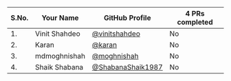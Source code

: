 | S.No. | Your Name  | GitHub Profile  | 4 PRs completed |
|---|---|---|---|
| 1.  | Vinit Shahdeo  | [@vinitshahdeo](https://github.com/vinitshahdeo/)  | No |
| 2.  | Karan  | [@karan](https://github.com/karan/)  | No |
| 3.  | mdmoghnishah  | [@moghnishah](https://github.com/mdmoghnishah)  | No |
| 4.  |Shaik Shabana  | [@ShabanaShaik1987](https://github.com/ShabanaShaik1987/)  | No |
